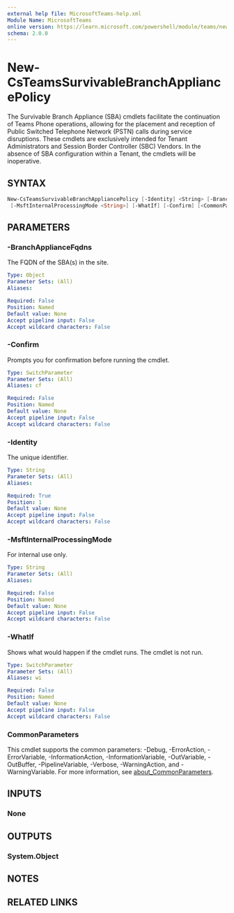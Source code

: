 ```yaml
---
external help file: MicrosoftTeams-help.xml
Module Name: MicrosoftTeams
online version: https://learn.microsoft.com/powershell/module/teams/new-csteamssurvivablebranchappliancepolicy
schema: 2.0.0
---
```


# New-CsTeamsSurvivableBranchAppliancePolicy

The Survivable Branch Appliance (SBA) cmdlets facilitate the continuation of Teams Phone operations, allowing for the placement and reception of Public Switched Telephone Network (PSTN) calls during service disruptions. These cmdlets are exclusively intended for Tenant Administrators and Session Border Controller (SBC) Vendors. In the absence of SBA configuration within a Tenant, the cmdlets will be inoperative.

## SYNTAX

```powershell
New-CsTeamsSurvivableBranchAppliancePolicy [-Identity] <String> [-BranchApplianceFqdns <Object>]
 [-MsftInternalProcessingMode <String>] [-WhatIf] [-Confirm] [<CommonParameters>]
```

## PARAMETERS

### -BranchApplianceFqdns

The FQDN of the SBA(s) in the site.

```yaml
Type: Object
Parameter Sets: (All)
Aliases:

Required: False
Position: Named
Default value: None
Accept pipeline input: False
Accept wildcard characters: False
```

### -Confirm

Prompts you for confirmation before running the cmdlet.

```yaml
Type: SwitchParameter
Parameter Sets: (All)
Aliases: cf

Required: False
Position: Named
Default value: None
Accept pipeline input: False
Accept wildcard characters: False
```

### -Identity

The unique identifier.

```yaml
Type: String
Parameter Sets: (All)
Aliases:

Required: True
Position: 1
Default value: None
Accept pipeline input: False
Accept wildcard characters: False
```

### -MsftInternalProcessingMode

For internal use only.

```yaml
Type: String
Parameter Sets: (All)
Aliases:

Required: False
Position: Named
Default value: None
Accept pipeline input: False
Accept wildcard characters: False
```

### -WhatIf

Shows what would happen if the cmdlet runs.
The cmdlet is not run.

```yaml
Type: SwitchParameter
Parameter Sets: (All)
Aliases: wi

Required: False
Position: Named
Default value: None
Accept pipeline input: False
Accept wildcard characters: False
```

### CommonParameters

This cmdlet supports the common parameters: -Debug, -ErrorAction, -ErrorVariable, -InformationAction, -InformationVariable, -OutVariable, -OutBuffer, -PipelineVariable, -Verbose, -WarningAction, and -WarningVariable. For more information, see [about_CommonParameters](http://go.microsoft.com/fwlink/?LinkID=113216).

## INPUTS

### None

## OUTPUTS

### System.Object

## NOTES

## RELATED LINKS
